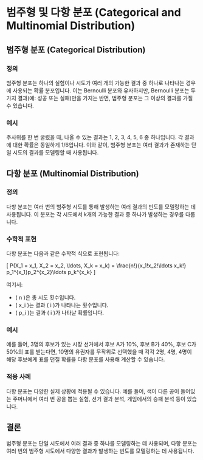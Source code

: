 # 범주형 및 다항 분포 (Categorical and Multinomial Distribution)

## 범주형 분포 (Categorical Distribution)

### 정의
범주형 분포는 하나의 실험이나 시도가 여러 개의 가능한 결과 중 하나로 나타나는 경우에 사용되는 확률 분포입니다. 이는 Bernoulli 분포와 유사하지만, Bernoulli 분포는 두 가지 결과(예: 성공 또는 실패)만을 가지는 반면, 범주형 분포는 그 이상의 결과를 가질 수 있습니다.

### 예시
주사위를 한 번 굴렸을 때, 나올 수 있는 결과는 1, 2, 3, 4, 5, 6 중 하나입니다. 각 결과에 대한 확률은 동일하게 1/6입니다. 이와 같이, 범주형 분포는 여러 결과가 존재하는 단일 시도의 결과를 모델링할 때 사용됩니다.

## 다항 분포 (Multinomial Distribution)

### 정의
다항 분포는 여러 번의 범주형 시도를 통해 발생하는 여러 결과의 빈도를 모델링하는 데 사용됩니다. 이 분포는 각 시도에서 k개의 가능한 결과 중 하나가 발생하는 경우를 다룹니다. 

### 수학적 표현
다항 분포는 다음과 같은 수학적 식으로 표현됩니다:

\[
P(X_1 = x_1, X_2 = x_2, \ldots, X_k = x_k) = \frac{n!}{x_1!x_2!\ldots x_k!} p_1^{x_1}p_2^{x_2}\ldots p_k^{x_k}
\]

여기서:
- \( n \)은 총 시도 횟수입니다.
- \( x_i \)는 결과 \( i \)가 나타나는 횟수입니다.
- \( p_i \)는 결과 \( i \)가 나타날 확률입니다.

### 예시
예를 들어, 3명의 후보가 있는 시장 선거에서 후보 A가 10%, 후보 B가 40%, 후보 C가 50%의 표를 받는다면, 10명의 유권자를 무작위로 선택했을 때 각각 2명, 4명, 4명이 해당 후보에게 표를 던질 확률을 다항 분포를 사용해 계산할 수 있습니다.

### 적용 사례
다항 분포는 다양한 실제 상황에 적용될 수 있습니다. 예를 들어, 색이 다른 공이 들어있는 주머니에서 여러 번 공을 뽑는 실험, 선거 결과 분석, 게임에서의 승패 분석 등이 있습니다.

## 결론
범주형 분포는 단일 시도에서 여러 결과 중 하나를 모델링하는 데 사용되며, 다항 분포는 여러 번의 범주형 시도에서 다양한 결과가 발생하는 빈도를 모델링하는 데 사용됩니다.
